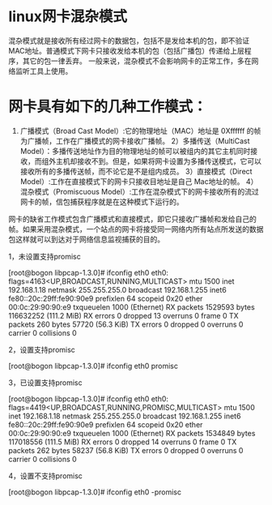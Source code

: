 # linux网卡混杂模式

混杂模式就是接收所有经过网卡的数据包，包括不是发给本机的包，即不验证MAC地址。普通模式下网卡只接收发给本机的包（包括广播包）传递给上层程序，其它的包一律丢弃。
一般来说，混杂模式不会影响网卡的正常工作，多在网络监听工具上使用。

# 网卡具有如下的几种工作模式：
1) 广播模式（Broad Cast Model）:它的物理地址（MAC）地址是 0Xffffff 的帧为广播帧，工作在广播模式的网卡接收广播帧。
2）多播传送（MultiCast Model）：多播传送地址作为目的物理地址的帧可以被组内的其它主机同时接收，而组外主机却接收不到。但是，如果将网卡设置为多播传送模式，它可以接收所有的多播传送帧，而不论它是不是组内成员。
3）直接模式（Direct Model）:工作在直接模式下的网卡只接收目地址是自己 Mac地址的帧。
4）混杂模式（Promiscuous Model）:工作在混杂模式下的网卡接收所有的流过网卡的帧，信包捕获程序就是在这种模式下运行的。

网卡的缺省工作模式包含广播模式和直接模式，即它只接收广播帧和发给自己的帧。如果采用混杂模式，一个站点的网卡将接受同一网络内所有站点所发送的数据包这样就可以到达对于网络信息监视捕获的目的。

 

1，未设置支持promisc

[root@bogon libpcap-1.3.0]# ifconfig eth0
eth0: flags=4163<UP,BROADCAST,RUNNING,MULTICAST>  mtu 1500
        inet 192.168.1.18  netmask 255.255.255.0  broadcast 192.168.1.255
        inet6 fe80::20c:29ff:fe90:90e9  prefixlen 64  scopeid 0x20<link>
        ether 00:0c:29:90:90:e9  txqueuelen 1000  (Ethernet)
        RX packets 1529593  bytes 116632252 (111.2 MiB)
        RX errors 0  dropped 13  overruns 0  frame 0
        TX packets 260  bytes 57720 (56.3 KiB)
        TX errors 0  dropped 0 overruns 0  carrier 0  collisions 0

 

2，设置支持promisc

[root@bogon libpcap-1.3.0]# ifconfig eth0 promisc 

 

3，已设置支持promisc

[root@bogon libpcap-1.3.0]# ifconfig eth0
eth0: flags=4419<UP,BROADCAST,RUNNING,PROMISC,MULTICAST>  mtu 1500
        inet 192.168.1.18  netmask 255.255.255.0  broadcast 192.168.1.255
        inet6 fe80::20c:29ff:fe90:90e9  prefixlen 64  scopeid 0x20<link>
        ether 00:0c:29:90:90:e9  txqueuelen 1000  (Ethernet)
        RX packets 1534849  bytes 117018556 (111.5 MiB)
        RX errors 0  dropped 14  overruns 0  frame 0
        TX packets 262  bytes 58237 (56.8 KiB)
        TX errors 0  dropped 0 overruns 0  carrier 0  collisions 0

 

4，设置不支持promisc

[root@bogon libpcap-1.3.0]# ifconfig eth0 -promisc

